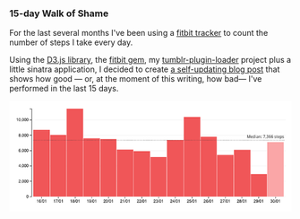 ### 15-day Walk of Shame

For the last several months I've been using a [fitbit tracker](http://www.amazon.com/gp/product/B0095PZHPE/ref=as_li_tl?ie=UTF8&amp;camp=1789&amp;creative=390957&amp;creativeASIN=B0095PZHPE&amp;linkCode=as2&amp;tag=wardcase-20&amp;linkId=KXDW6JEIL5KMWXZX) to count the number of steps I take every day. 

Using the [D3.js&nbsp;library](http://d3js.org), the [fitbit gem](https://github.com/whazzmaster/fitgem),&nbsp;my [tumblr-plugin-loader](https://github.com/javierarce/tumblr-plugin-loader) project plus a little sinatra application, I decided to create [a self-updating blog post](http://blog.javierarce.com/post/107336774734/15-day-walk-of-shame) that shows how good &mdash; or, at the moment of this writing, how bad&mdash; I've performed in the last 15 days.&nbsp;

![15-day Walk of Shame](https://raw.githubusercontent.com/javierarce/walk-of-shame/gh-pages/sample.png "Sample")
